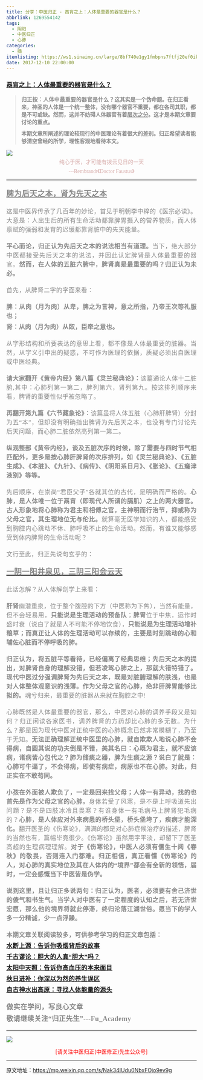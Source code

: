 ```yaml
---
title: 分享：中医归正 - 鬲肓之上：人体最重要的器官是什么？
abbrlink: 1269554142
tags:
  - 阴阳
  - 中医归正
  - 心肺
categories:
  - 摘
itemlistimg: https://ws1.sinaimg.cn/large/8bf740e1gy1fmbpns7ftfj20ef0ikqo5.jpg
date: 2017-12-10 22:00:00
---
```

###  [鬲肓之上：人体最重要的器官是什么？](https://mp.weixin.qq.com/s/Nak34IUdu0NbxFOjo9ev9g "跳转至原文")

<div class="rich_media_content ">
                    <blockquote><p style="margin-top: 5px;white-space: normal;margin-bottom: 10px;"><strong style="font-family: 仿宋;letter-spacing: 0.5px;text-align: justify;color: rgb(62, 62, 62);font-size: 14px;max-width: 100%;box-sizing: border-box !important;word-wrap: break-word !important;"><span style="font-size: 16px;max-width: 100%;color: rgb(136, 136, 136);box-sizing: border-box !important;word-wrap: break-word !important;"><strong style="color: rgb(62, 62, 62);font-size: 14px;max-width: 100%;box-sizing: border-box !important;word-wrap: break-word !important;"><span style="max-width: 100%;color: rgb(136, 136, 136);box-sizing: border-box !important;word-wrap: break-word !important;"><strong style="color: rgb(62, 62, 62);max-width: 100%;box-sizing: border-box !important;word-wrap: break-word !important;"><span style="font-size: 16px;max-width: 100%;color: rgb(136, 136, 136);box-sizing: border-box !important;word-wrap: break-word !important;"><strong style="color: rgb(62, 62, 62);font-size: 14px;max-width: 100%;box-sizing: border-box !important;word-wrap: break-word !important;"><span style="max-width: 100%;color: rgb(136, 136, 136);box-sizing: border-box !important;word-wrap: break-word !important;"><strong style="color: rgb(62, 62, 62);max-width: 100%;box-sizing: border-box !important;word-wrap: break-word !important;"><span style="max-width: 100%;color: rgb(136, 136, 136);box-sizing: border-box !important;word-wrap: break-word !important;">归正按：</span></strong></span></strong></span></strong></span></strong></span></strong><strong style="font-family: 仿宋;letter-spacing: 0.5px;text-align: justify;color: rgb(62, 62, 62);font-size: 14px;max-width: 100%;box-sizing: border-box !important;word-wrap: break-word !important;"><span style="font-size: 16px;max-width: 100%;color: rgb(136, 136, 136);box-sizing: border-box !important;word-wrap: break-word !important;"><strong style="color: rgb(62, 62, 62);font-size: 14px;max-width: 100%;box-sizing: border-box !important;word-wrap: break-word !important;"><span style="max-width: 100%;color: rgb(136, 136, 136);box-sizing: border-box !important;word-wrap: break-word !important;"><strong style="color: rgb(62, 62, 62);max-width: 100%;box-sizing: border-box !important;word-wrap: break-word !important;"><span style="font-size: 16px;max-width: 100%;color: rgb(136, 136, 136);box-sizing: border-box !important;word-wrap: break-word !important;"><strong style="color: rgb(62, 62, 62);font-size: 14px;max-width: 100%;box-sizing: border-box !important;word-wrap: break-word !important;"><span style="max-width: 100%;color: rgb(136, 136, 136);box-sizing: border-box !important;word-wrap: break-word !important;"><strong style="color: rgb(62, 62, 62);max-width: 100%;box-sizing: border-box !important;word-wrap: break-word !important;"><span style="max-width: 100%;color: rgb(136, 136, 136);box-sizing: border-box !important;word-wrap: break-word !important;">人体中最重要的器官是什么？</span></strong></span></strong></span></strong></span></strong></span></strong><span style="text-align: justify;color: rgb(136, 136, 136);font-family: 仿宋;font-size: 14px;"><strong>这</strong></span><strong style="color: rgb(136, 136, 136);font-family: 仿宋;font-size: 14px;text-align: justify;">其实</strong><span style="text-align: justify;color: rgb(136, 136, 136);font-family: 仿宋;font-size: 14px;"><strong>是一个伪命题。在归正看来，神圣的人体是一个统一整体，没有哪个器官不重要，都在各司其职，都是不可或缺。然而，这并不妨碍人体器官有着</strong></span><span style="text-align: justify;font-size: 14px;color: rgb(136, 136, 136);font-family: 仿宋;text-decoration: underline;"><strong>层次之分</strong></span><span style="text-align: justify;color: rgb(136, 136, 136);font-family: 仿宋;font-size: 14px;"><strong>。这才是本期文章要讨论的重点。</strong></span></p><p style="margin-top: 5px;white-space: normal;margin-bottom: 10px;"><strong style="font-size: 14px;color: rgb(136, 136, 136);font-family: 仿宋;text-align: justify;">本期文章所阐述的理论较现行的中医理论有着很大的差别。归正希望读者能够清空曾经的所学，理性客观地看待本文。</strong></p></blockquote><p style="margin-bottom: 5px;white-space: normal;text-align: center;"><img style="clear: both; display: block; margin:auto;" src="https://ws1.sinaimg.cn/large/8bf740e1gy1fmbpns7ftfj20ef0ikqo5.jpg" data-copyright="0" class="" data-ratio="1.2870905587668593" data-w="519"  /></p><p style="margin-top: 5px;margin-bottom: 5px;white-space: normal;text-align: center;line-height: normal;"><span style="color: rgb(215, 171, 169);font-family: 仿宋;font-size: 14px;">纯心于医，才可能有拨云见日的一天</span></p><p style="margin-top: 5px;margin-bottom: 10px;white-space: normal;line-height: normal;text-align: center;"><span style="color: rgb(215, 171, 169);font-family: 仿宋;font-size: 14px;">---Rembrandt《Doctor Faustus》</span></p><hr style="white-space: normal;"  /><p style="margin-top: 20px;margin-bottom: 10px;white-space: normal;line-height: normal;"><strong style="text-align: justify;"><span style="text-decoration: underline;color: rgb(136, 136, 136);font-family: 仿宋;letter-spacing: 0.5px;font-size: 20px;">脾为后天之本，肾为先天之本</span></strong><br  /><span style="color: rgb(215, 171, 169);font-family: 仿宋;font-size: 14px;"></span></p><p style="margin-top: 20px;margin-bottom: 20px;white-space: normal;text-align: justify;"><span style="color: rgb(136, 136, 136);font-family: 仿宋;font-size: 16px;letter-spacing: 0.5px;">这是中医界传承了几百年的妙论，首见于明朝李中梓的《医宗必读》。大意是：人出生后的所有生命活动都靠脾胃摄入的营养物质，而人体禀赋的强弱和发育的迟缓都靠肾脏中的先天能量。</span></p><p style="margin-top: 20px;margin-bottom: 20px;white-space: normal;text-align: justify;"><strong><span style="color: rgb(136, 136, 136);font-family: 仿宋;font-size: 16px;letter-spacing: 0.5px;">平心而论，归正认为先后天之本的说法相当有道理。</span></strong><span style="color: rgb(136, 136, 136);font-family: 仿宋;font-size: 16px;letter-spacing: 0.5px;">当下，绝大部分中医都接受先后天之本的说法，并因此认定脾肾是人体最重要的器官。<strong>然而，</strong><strong>在人体的五脏六腑中，脾肾真是最重要的吗？归正认为未必。</strong></span></p><p style="margin-top: 20px;margin-bottom: 20px;white-space: normal;text-align: justify;"><span style="color: rgb(136, 136, 136);font-family: 仿宋;font-size: 16px;letter-spacing: 0.5px;">首先，从脾肾二字的字面来看：</span></p><p style="margin-top: 20px;margin-bottom: 5px;white-space: normal;text-align: justify;line-height: normal;"><strong><span style="color: rgb(136, 136, 136);font-family: 仿宋;font-size: 16px;letter-spacing: 0.5px;">脾：从肉（月为肉）从卑，脾之为言裨，意之所指，乃帝王次等礼服也；</span></strong></p><p style="margin-top: 5px;margin-bottom: 20px;white-space: normal;text-align: justify;line-height: normal;"><strong><span style="color: rgb(136, 136, 136);font-family: 仿宋;font-size: 16px;letter-spacing: 0.5px;">肾：从肉（月为肉）从臤，臣牵之意也。</span><span style="color: rgb(136, 136, 136);font-family: 仿宋;font-size: 16px;letter-spacing: 0.5px;">&nbsp;</span></strong></p><p style="margin-top: 20px;margin-bottom: 20px;white-space: normal;text-align: justify;"><span style="color: rgb(136, 136, 136);font-family: 仿宋;font-size: 16px;letter-spacing: 0.5px;">从字形结构和所要表达的意思上看，都不像是人体最重要的脏器。当然，从字义引申出的疑惑，不可作为医理的依据，质疑必须出自医理或中医经典。</span></p><p style="margin-top: 20px;margin-bottom: 20px;white-space: normal;text-align: justify;"><strong><span style="color: rgb(136, 136, 136);font-family: 仿宋;font-size: 16px;letter-spacing: 0.5px;">请大家翻开《黄帝内经》第八篇《灵兰秘典论》：</span></strong><span style="color: rgb(136, 136, 136);font-family: 仿宋;font-size: 16px;letter-spacing: 0.5px;">该篇通论人体十二脏腑,其中：心肺列第一第二，脾列第六，肾列第九。按这排列顺序来看，脾肾的重要性似乎被忽略了。</span></p><p style="margin-top: 20px;margin-bottom: 20px;white-space: normal;text-align: justify;"><strong><span style="color: rgb(136, 136, 136);font-family: 仿宋;font-size: 16px;letter-spacing: 0.5px;">再翻开第九篇《六节藏象论》：</span></strong><span style="color: rgb(136, 136, 136);font-family: 仿宋;font-size: 16px;letter-spacing: 0.5px;">该篇虽将人体五脏（心肺肝脾肾）分封为五“本”，但却没有明确指出脾肾为先后天之本，也没有专门讨论先后天问题，而心肺二脏依然高列第一第二。</span></p><p style="margin-top: 20px;margin-bottom: 20px;white-space: normal;text-align: justify;"><strong><span style="color: rgb(136, 136, 136);font-family: 仿宋;font-size: 16px;letter-spacing: 0.5px;">纵观整部《黄帝内经》，谈及五脏次序的时候，除了需要与四时节气相匹配外，更多是按心肺肝脾肾的次序排列，如《灵兰秘典论》、《五脏生成》、《本脏》、《九针》、《病传》、《阴阳系日月》、《胀论》、《五癃津液别》等等。</span></strong></p><p style="margin-top: 20px;margin-bottom: 20px;white-space: normal;text-align: justify;"><span style="color: rgb(136, 136, 136);font-family: 仿宋;font-size: 16px;letter-spacing: 0.5px;">先后顺序，在崇尚“君臣父子”各就其位的古代，是明确而严格的。<strong>心肺，是人体唯一位于鬲肓（即现代人所谓的膈肌）之上的两大器官。古人形象地将心肺称为君主和相傅之官，主神明而行治节，抑或称为父母之官，其生理地位无与伦比。</strong>就算毫无医学知识的人，都能感受到胸腔内心跳动不休、肺呼吸不止的生命活动。然而，有谁又能够感受到体内脾肾的生命活动呢？</span></p><p style="margin-top: 20px;margin-bottom: 20px;white-space: normal;text-align: justify;"><span style="color: rgb(136, 136, 136);font-family: 仿宋;font-size: 16px;letter-spacing: 0.5px;">文行至此，归正先说句玄乎的：</span></p><p style="margin-top: 20px;margin-bottom: 20px;white-space: normal;text-align: justify;"><span style="font-size: 20px;text-decoration: underline;"><strong><span style="color: rgb(136, 136, 136);font-family: 仿宋;letter-spacing: 0.5px;">一阴一阳井泉见，三阴三阳会云天</span></strong></span></p><p style="margin-top: 20px;margin-bottom: 20px;white-space: normal;text-align: justify;"><span style="color: rgb(136, 136, 136);font-family: 仿宋;font-size: 16px;letter-spacing: 0.5px;">此话怎解？从人体解剖学上来看：</span></p><p style="margin-top: 20px;margin-bottom: 20px;white-space: normal;text-align: justify;"><strong><span style="color: rgb(136, 136, 136);font-family: 仿宋;font-size: 16px;letter-spacing: 0.5px;">肝肾</span></strong><span style="color: rgb(136, 136, 136);font-family: 仿宋;font-size: 16px;letter-spacing: 0.5px;">幽潜重泉，位于整个腹腔的下方（中医称为下焦），当然有能量，但不会轻易用，<strong>只能说是生理活动的预备队</strong>；</span><strong><span style="color: rgb(136, 136, 136);font-family: 仿宋;font-size: 16px;letter-spacing: 0.5px;">脾胃</span></strong><span style="color: rgb(136, 136, 136);font-family: 仿宋;font-size: 16px;letter-spacing: 0.5px;">位于中焦，运作时盛时衰（说白了就是人不可能不停地饮食），<strong>只能说是为生理活动增补粮草</strong></span><strong><span style="color: rgb(136, 136, 136);font-family: 仿宋;font-size: 16px;letter-spacing: 0.5px;">；而真正让人体的生理活动可以存续的，主要是时刻跳动的心和辅佐心脏而不停呼吸的肺。</span></strong></p><p style="margin-top: 20px;margin-bottom: 20px;white-space: normal;text-align: justify;"><strong><span style="color: rgb(136, 136, 136);font-family: 仿宋;font-size: 16px;letter-spacing: 0.5px;">归正认为，将五脏平等看待，已经偏离了经典思维；先后天之本的提出，对脾肾自身的理解没错，但若凌驾心肺之上，那就大错特错了。</span></strong><strong><span style="color: rgb(136, 136, 136);font-family: 仿宋;font-size: 16px;letter-spacing: 0.5px;">现代中医过分强调脾肾为先后天之本，既是对脏腑理解的肤浅，也是对人体整体观意识的浅薄。</span></strong><strong><span style="color: rgb(136, 136, 136);font-family: 仿宋;font-size: 16px;letter-spacing: 0.5px;">作为父母之官的心肺，绝非肝脾胃能够比拟的。</span></strong><span style="color: rgb(136, 136, 136);font-family: 仿宋;font-size: 16px;letter-spacing: 0.5px;">魂兮归来，最重要的脏器从来就在胸腔之中!</span></p><p style="margin-top: 20px;margin-bottom: 20px;white-space: normal;text-align: justify;"><span style="color: rgb(136, 136, 136);font-family: 仿宋;font-size: 16px;letter-spacing: 0.5px;">心肺既然是人体最重要的器官，那么，中医对心肺的调养手段又是如何？归正闲读各家医书，调养脾肾的方药却比心肺的多无数。为什么？那是因为现代中医对正统中医的心肺概念已然非常模糊了，乃至于无知。<strong>无法正确理解正统中医里的心肺，就自欺欺人地说心肺不会得病，自圆其说的功夫倒是不错，美其名曰：心既为君主，就不应该病，诸病皆心包代之？肺为储痰之器，脾为生痰之源？说白了就是：心肺可牛逼了，不会得病，即使有病症，病原也不在心肺。对此，归正实在不敢苟同。</strong></span></p><p style="margin-top: 20px;margin-bottom: 20px;white-space: normal;text-align: justify;"><strong><span style="color: rgb(136, 136, 136);font-family: 仿宋;font-size: 16px;letter-spacing: 0.5px;">小孩在外面被人欺负了，一定是回来找父母；人体一有异动，找的也首先是作为父母之官的心肺。</span></strong><span style="color: rgb(136, 136, 136);font-family: 仿宋;font-size: 16px;letter-spacing: 0.5px;">身体若受了风寒，是不是上呼吸道先出问题？是不是四肢冰冷且畏寒？有谁身体一有毛病马上脾肾犯毛病的？<strong>心肺，是人体应对外来病患的桥头堡，桥头堡垮了，疾病才能深化。</strong>翻开医圣的《伤寒论》，满满的都是对心肺症候治疗的描述，脾肾的当然也有，篇幅毕竟很少。《伤寒论》虽然用字平淡，却留下了医圣高超的生理病理理解。</span><strong><span style="color: rgb(136, 136, 136);font-family: 仿宋;font-size: 16px;letter-spacing: 0.5px;">对于《伤寒论》，中医人必须有儒生十阅《春秋》的敬畏，否则连入门都难。归正相信，真正看懂《伤寒论》的人，对心肺的真实地位及其在人体内的“境界”都会有全新的领悟，届时，一定会感慨当下中医皆是伪学。</span></strong></p><p style="margin-top: 20px;margin-bottom: 20px;white-space: normal;text-align: justify;"><span style="font-size: 16px;"><strong><span style="color: rgb(136, 136, 136);font-family: 仿宋;letter-spacing: 0.5px;">说到这里，且让归正多说两句：归正认为，医者，必须要有舍己济世的傻气和书生气。当学人对中医有了一定程度的认知之后，若无济世宏愿，那么他的境界将就此停滞，终归沦落江湖世俗。愿当下的学人多一分精诚，少一点浮躁。</span></strong></span></p><p style="margin-bottom: 5px;white-space: normal;text-align: justify;margin-top: 5px;"><strong><span style="color: rgb(136, 136, 136);font-family: 仿宋;font-size: 16px;letter-spacing: 0.5px;">本期文章关联阅读较多，可供参考学习的归正文章包括：</span></strong></p><p style="margin-bottom: 5px;white-space: normal;text-align: justify;margin-top: 5px;line-height: normal;"><span style="text-decoration: underline;"><strong><span style="text-decoration: underline;color: rgb(136, 136, 136);font-family: 仿宋;font-size: 16px;letter-spacing: 0.5px;"><a href="https://mp.weixin.qq.com/s?__biz=MzI5NzQzMzY5NQ==&amp;mid=2247483973&amp;idx=1&amp;sn=2bd49047a64a8cc89440502b88291d5e&amp;chksm=ecb46d75dbc3e4634b083d516c35733e80abc21505a8ddbc737739227b6460f06c9c9f2116c0&amp;scene=21#wechat_redirect" target="_blank">水断上源：告诉你吸烟背后的故事</a><br  /></span></strong></span></p><p style="margin-bottom: 5px;white-space: normal;text-align: justify;margin-top: 5px;line-height: normal;"><span style="text-decoration: underline;"><strong><span style="text-decoration: underline;color: rgb(136, 136, 136);font-family: 仿宋;font-size: 16px;letter-spacing: 0.5px;"><a href="https://mp.weixin.qq.com/s?__biz=MzI5NzQzMzY5NQ==&amp;mid=2247483862&amp;idx=1&amp;sn=c55291ece71c1df6b96183a285de4821&amp;chksm=ecb46ee6dbc3e7f01e06968b6ac7aa4a07fd5ac11f0bd0b80880f8c06a37172608ea2cfe5b9c&amp;scene=21#wechat_redirect" target="_blank">千古谬论：胆大的人真“胆大”吗？</a><br  /></span></strong></span></p><p style="margin-bottom: 5px;white-space: normal;text-align: justify;margin-top: 5px;line-height: normal;"><span style="text-decoration: underline;"><strong><span style="text-decoration: underline;color: rgb(136, 136, 136);font-family: 仿宋;font-size: 16px;letter-spacing: 0.5px;"><a href="https://mp.weixin.qq.com/s?__biz=MzI5NzQzMzY5NQ==&amp;mid=2247483930&amp;idx=1&amp;sn=69bb9204d5623bd7bf3e6a7304f60934&amp;chksm=ecb46d2adbc3e43c175ebc775fd65c56060589cc197402811eaf726ef490ebcc430342f5b9b2&amp;scene=21#wechat_redirect" target="_blank">太阳中天照：告诉你高血压的本来面目</a><br  /></span></strong></span></p><p style="margin-bottom: 5px;white-space: normal;text-align: justify;margin-top: 5px;line-height: normal;"><span style="text-decoration: underline;"><strong><span style="text-decoration: underline;color: rgb(136, 136, 136);font-family: 仿宋;font-size: 16px;letter-spacing: 0.5px;"><a href="https://mp.weixin.qq.com/s?__biz=MzI5NzQzMzY5NQ==&amp;mid=2247483847&amp;idx=1&amp;sn=f02c5a071da452eb11bc6bb9c0199a27&amp;chksm=ecb46ef7dbc3e7e16a5a0dae76ad0c4b7b1bcaea6f8d8b4443ef3856dc04330aaaf1303c4264&amp;scene=21#wechat_redirect" target="_blank">秋日进补：你深以为然的养生误区</a><br  /></span></strong></span></p><p style="margin-bottom: 5px;white-space: normal;text-align: justify;margin-top: 5px;line-height: normal;"><span style="text-decoration: underline;"><strong><span style="text-decoration: underline;color: rgb(136, 136, 136);font-family: 仿宋;font-size: 16px;letter-spacing: 0.5px;"><a href="https://mp.weixin.qq.com/s?__biz=MzI5NzQzMzY5NQ==&amp;mid=2247483837&amp;idx=1&amp;sn=ee187f53d00e93d4df6fcf2d4cecd2a9&amp;chksm=ecb46e8ddbc3e79b68c067618a189e628651cf85a23b947cdb7e4aa3a1edd3b4f100d4566b97&amp;scene=21#wechat_redirect" target="_blank">自古神水出高原：寻找人体能量的源头</a></span></strong></span><strong><span style="color: rgb(136, 136, 136);font-family: 仿宋;font-size: 16px;letter-spacing: 0.5px;"><br  /></span></strong></p><p style="margin-top: 20px;margin-bottom: 5px;white-space: normal;text-align: justify;"><strong><span style="color: rgb(136, 136, 136);font-family: 仿宋;font-size: 16px;letter-spacing: 0.5px;"></span></strong><span style="font-size: 18px;"><strong><span style="color: rgb(136, 136, 136);font-family: 仿宋;letter-spacing: 0.5px;">做实在学问，写良心文章</span></strong></span></p><p style="margin-top: 5px;margin-bottom: 20px;white-space: normal;line-height: normal;"><span style="font-size: 18px;"><strong><span style="color: rgb(136, 136, 136);font-family: 仿宋;letter-spacing: 0.5px;text-align: justify;">敬请继续关注“归正先生”---Fu_Academy</span></strong><strong><span style="color: rgb(136, 136, 136);font-family: 仿宋;letter-spacing: 0.5px;text-align: justify;"></span></strong></span></p><hr style="white-space: normal;"  />
					<img style="clear: both; display: block; margin:auto;" src="https://ws1.sinaimg.cn/mw690/8bf740e1gy1fgqt1hfuomj20hs0bzmyp.jpg" /><p style="text-align: center; color: red">[请关注中医归正(中医修正)先生公众号]</p><hr />
                </div>



原文地址：https://mp.weixin.qq.com/s/Nak34IUdu0NbxFOjo9ev9g
